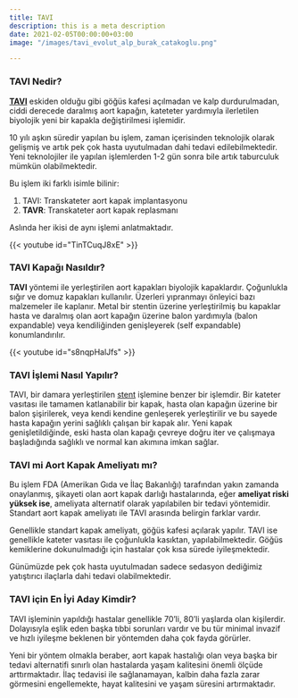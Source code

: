 ```yaml
---
title: TAVI
description: this is a meta description
date: 2021-02-05T00:00:00+03:00
image: "/images/tavi_evolut_alp_burak_catakoglu.png"

---
```

### TAVI Nedir?

[**TAVI**](https://www.google.com.tr/search?sxsrf=ALeKk01sGhsi-MGOnmwsIreJYEVSF0IZVA%3A1592740919278&source=hp&ei=N0zvXs_qDqP5qwHpgbHYDA&q=tavi&oq=tavi&gs_lcp=CgZwc3ktYWIQAzIECCMQJzIHCAAQFBCHAjICCAAyAggAMgIIADICCAAyAggAMgIIADICCAAyAggAOgYIIxAnEBM6BAgAEENQxwZYpglg6gpoAHAAeAKAAbkCiAGNBpIBBzAuMy4wLjGYAQCgAQGqAQdnd3Mtd2l6&sclient=psy-ab&ved=0ahUKEwiP4tel7pLqAhWj_CoKHelADMsQ4dUDCAc&uact=5) eskiden olduğu gibi göğüs kafesi açılmadan ve kalp durdurulmadan, ciddi derecede daralmış aort kapağın, kateteter yardımıyla ilerletilen biyolojik yeni bir kapakla değiştirilmesi işlemidir.

10 yılı aşkın süredir yapılan bu işlem, zaman içerisinden teknolojik olarak gelişmiş ve artık pek çok hasta uyutulmadan dahi tedavi edilebilmektedir. Yeni teknolojiler ile yapılan işlemlerden 1-2 gün sonra bile artık taburculuk mümkün olabilmektedir.

Bu işlem iki farklı isimle bilinir:

1. TAVI: Transkateter aort kapak implantasyonu
2. **TAVR**: Transkateter aort kapak replasmanı

Aslında her ikisi de aynı işlemi anlatmaktadır.

{{< youtube id="TinTCuqJ8xE" >}}

### TAVI Kapağı Nasıldır?

**TAVI** yöntemi ile yerleştirilen aort kapakları biyolojik kapaklardır. Çoğunlukla sığır ve domuz kapakları kullanılır. Üzerleri yıpranmayı önleyici bazı malzemeler ile kaplanır. Metal bir stentin üzerine yerleştirilmiş bu kapaklar hasta ve daralmış olan aort kapağın üzerine balon yardımıyla (balon expandable) veya kendiliğinden genişleyerek (self expandable) konumlandırılır.

{{< youtube id="s8nqpHalJfs" >}}

### TAVI İşlemi Nasıl Yapılır?

TAVI, bir damara yerleştirilen [stent](https://anjiyostent.com/category/stent/) işlemine benzer bir işlemdir. Bir kateter vasıtası ile tamamen katlanabilir bir kapak, hasta olan kapağın üzerine bir balon şişirilerek, veya kendi kendine genleşerek yerleştirilir ve bu sayede hasta kapağın yerini sağlıklı çalışan bir kapak alır. Yeni kapak genişletildiğinde, eski hasta olan kapağı çevreye doğru iter ve çalışmaya başladığında sağlıklı ve normal kan akımına imkan sağlar.

### TAVI mi Aort Kapak Ameliyatı mı?

Bu işlem FDA (Amerikan Gıda ve İlaç Bakanlığı) tarafından yakın zamanda onaylanmış, şikayeti olan aort kapak darlığı hastalarında, eğer **ameliyat riski yüksek ise**, ameliyata alternatif olarak yapılabilen bir tedavi yöntemidir. Standart aort kapak ameliyatı ile TAVI arasında belirgin farklar vardır.

Genellikle standart kapak ameliyatı, göğüs kafesi açılarak yapılır. TAVI ise genellikle kateter vasıtası ile çoğunlukla kasıktan, yapılabilmektedir. Göğüs kemiklerine dokunulmadığı için hastalar çok kısa sürede iyileşmektedir.

Günümüzde pek çok hasta uyutulmadan sadece sedasyon dediğimiz yatıştırıcı ilaçlarla dahi tedavi olabilmektedir.

### TAVI için En İyi Aday Kimdir?

TAVI işleminin yapıldığı hastalar genellikle 70’li, 80’li yaşlarda olan kişilerdir. Dolayısıyla eşlik eden başka tıbbi sorunları vardır ve bu tür minimal invazif ve hızlı iyileşme beklenen bir yöntemden daha çok fayda görürler.

Yeni bir yöntem olmakla beraber, aort kapak hastalığı olan veya başka bir tedavi alternatifi sınırlı olan hastalarda yaşam kalitesini önemli ölçüde arttırmaktadır. İlaç tedavisi ile sağlanamayan, kalbin daha fazla zarar görmesini engellemekte, hayat kalitesini ve yaşam süresini artırmaktadır.
